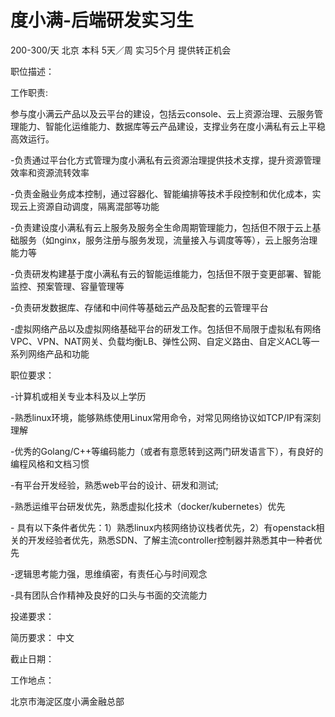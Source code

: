 # 度小满-后端研发实习生

200-300/天 北京 本科 5天／周 实习5个月 提供转正机会

职位描述：

工作职责:

参与度小满云产品以及云平台的建设，包括云console、云上资源治理、云服务管理能力、智能化运维能力、数据库等云产品建设，支撑业务在度小满私有云上平稳高效运行。

-负责通过平台化方式管理为度小满私有云资源治理提供技术支撑，提升资源管理效率和资源流转效率

-负责金融业务成本控制，通过容器化、智能编排等技术手段控制和优化成本，实现云上资源自动调度，隔离混部等功能

-负责建设度小满私有云上服务及服务全生命周期管理能力，包括但不限于云上基础服务（如nginx，服务注册与服务发现，流量接入与调度等等），云上服务治理能力等

-负责研发构建基于度小满私有云的智能运维能力，包括但不限于变更部署、智能监控、预案管理、容量管理等

-负责研发数据库、存储和中间件等基础云产品及配套的云管理平台

-虚拟网络产品以及虚拟网络基础平台的研发工作。包括但不局限于虚拟私有网络VPC、VPN、NAT网关、负载均衡LB、弹性公网、自定义路由、自定义ACL等一系列网络产品和功能

职位要求：

-计算机或相关专业本科及以上学历

-熟悉linux环境，能够熟练使用Linux常用命令，对常见网络协议如TCP/IP有深刻理解

-优秀的Golang/C++等编码能力（或者有意愿转到这两门研发语言下），有良好的编程风格和文档习惯

-有平台开发经验，熟悉web平台的设计、研发和测试;

-熟悉运维平台研发优先，熟悉虚拟化技术（docker/kubernetes）优先

\- 具有以下条件者优先：1）熟悉linux内核网络协议栈者优先，2）有openstack相关的开发经验者优先，熟悉SDN、了解主流controller控制器并熟悉其中一种者优先

-逻辑思考能力强，思维缜密，有责任心与时间观念

-具有团队合作精神及良好的口头与书面的交流能力

投递要求：

简历要求： 中文

截止日期：

工作地点：

北京市海淀区度小满金融总部